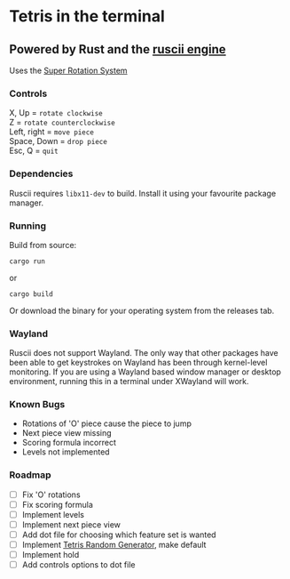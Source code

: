 # Tetris in the terminal
## Powered by Rust and the [ruscii engine](https://github.com/lemunozm/ruscii)

Uses the [Super Rotation System](https://tetris.wiki/Super_Rotation_System)

### Controls

X, Up = `rotate clockwise`    
Z = `rotate counterclockwise`    
Left, right = `move piece`    
Space, Down = `drop piece`    
Esc, Q = `quit`    

### Dependencies

Ruscii requires `libx11-dev` to build. Install it using your favourite package manager.

### Running

Build from source:
```
cargo run
```
or
```
cargo build
```

Or download the binary for your operating system from the releases tab.

### Wayland

Ruscii does not support Wayland. The only way that other packages have been able to get keystrokes on Wayland has been through kernel-level monitoring. If you are using a Wayland based window manager or desktop environment, running this in a terminal under XWayland will work.

### Known Bugs

- Rotations of 'O' piece cause the piece to jump
- Next piece view missing
- Scoring formula incorrect
- Levels not implemented

### Roadmap

- [ ] Fix 'O' rotations
- [ ] Fix scoring formula
- [ ] Implement levels
- [ ] Implement next piece view
- [ ] Add dot file for choosing which feature set is wanted
- [ ] Implement [Tetris Random Generator](https://tetris.wiki/Random_Generator), make default
- [ ] Implement hold
- [ ] Add controls options to dot file
